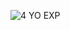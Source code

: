 ![4 YO EXP](https://github.com/XT3RM1NATOR/XT3RM1NATOR/assets/115317256/77d5fa19-3579-4480-a55f-00ab2b5749b7)
